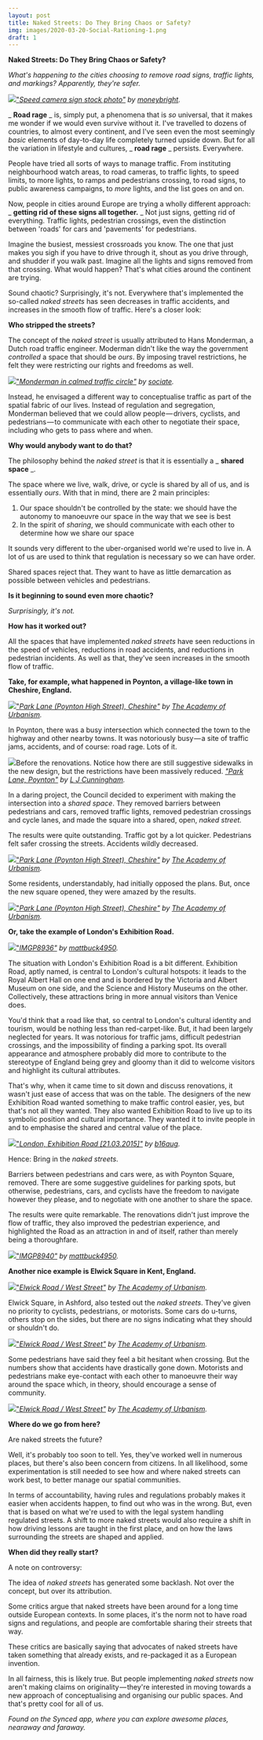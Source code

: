 ```yaml
---
layout: post
title: Naked Streets: Do They Bring Chaos or Safety?
img: images/2020-03-20-Social-Rationing-1.png
draft: 1
---
```



**Naked Streets: Do They Bring Chaos or Safety?**

_What&#39;s happening to the cities choosing to remove road signs, traffic lights, and markings? Apparently, they&#39;re safer._

![](RackMultipart20200705-4-14bvva7_html_5a0c4a99c93ad88b.jpg)[&quot;_Speed camera sign stock photo&quot;_](https://www.flickr.com/photos/126066997@N07/46662927374) _by_ [_moneybright_](https://www.flickr.com/photos/126066997@N07)_._

_ **Road rage** _ is, simply put, a phenomena that is _so_ universal, that it makes me wonder if we would even survive without it. I&#39;ve travelled to dozens of countries, to almost every continent, and I&#39;ve seen even the most seemingly _basic_ elements of day-to-day life completely turned upside down. But for all the variation in lifestyle and cultures, _ **road rage** _ persists. Everywhere.

People have tried all sorts of ways to manage traffic. From instituting neighbourhood watch areas, to road cameras, to traffic lights, to speed limits, to more lights, to ramps and pedestrians crossing, to road signs, to public awareness campaigns, to _more_ lights, and the list goes on and on.

Now, people in cities around Europe are trying a wholly different approach: _ **getting rid of these signs all together.** _ Not just signs, getting rid of everything. Traffic lights, pedestrian crossings, even the distinction between &#39;roads&#39; for cars and &#39;pavements&#39; for pedestrians.

Imagine the busiest, messiest crossroads you know. The one that just makes you sigh if you have to drive through it, shout as you drive through, and shudder if you walk past. Imagine all the lights and signs removed from that crossing. What would happen? That&#39;s what cities around the continent are trying.

Sound chaotic? Surprisingly, it&#39;s not. Everywhere that&#39;s implemented the so-called _naked streets_ has seen decreases in traffic accidents, and increases in the smooth flow of traffic. Here&#39;s a closer look:

**Who stripped the streets?**

The concept of the _naked street_ is usually attributed to Hans Monderman, a Dutch road traffic engineer. Moderman didn&#39;t like the way the government _controlled_ a space that should be _ours_. By imposing travel restrictions, he felt they were restricting our rights and freedoms as well.

![](RackMultipart20200705-4-14bvva7_html_71d8bd37c9b28264.jpg)[&quot;_Monderman in calmed traffic circle&quot;_](https://www.flickr.com/photos/35034362215@N01/414192129) _by _[_sociate_](https://www.flickr.com/photos/35034362215@N01)_._

Instead, he envisaged a different way to conceptualise traffic as part of the spatial fabric of our lives. Instead of regulation and segregation, Monderman believed that we could allow people — drivers, cyclists, and pedestrians — to communicate with each other to negotiate their space, including who gets to pass where and when.

**Why would anybody want to do that?**

The philosophy behind the _naked street_ is that it is essentially a _ **shared space** _.

The space where we live, walk, drive, or cycle is shared by all of us, and is essentially _ours_. With that in mind, there are 2 main principles:

1. Our space shouldn&#39;t be controlled by the state: we should have the autonomy to manoeuvre our space in the way that we see is best
2. In the spirit of _sharing_, we should communicate with each other to determine how we share our space

It sounds very different to the uber-organised world we&#39;re used to live in. A lot of us are used to think that regulation is necessary so we can have order.

Shared spaces reject that. They want to have as little demarcation as possible between vehicles and pedestrians.

**Is it beginning to sound even more chaotic?**

_Surprisingly, it&#39;s not._

**How has it worked out?**

All the spaces that have implemented _naked streets_ have seen reductions in the speed of vehicles, reductions in road accidents, and reductions in pedestrian incidents. As well as that, they&#39;ve seen increases in the smooth flow of traffic.

**Take, for example, what happened in Poynton, a village-like town in Cheshire, England.**

![](RackMultipart20200705-4-14bvva7_html_7eeab16189f2c090.jpg)[&quot;_Park Lane (Poynton High Street), Cheshire&quot;_](https://www.flickr.com/photos/41616459@N02/11926246975) _by_ [_The Academy of Urbanism_](https://www.flickr.com/photos/41616459@N02)_._

In Poynton, there was a busy intersection which connected the town to the highway and other nearby towns. It was notoriously busy — a site of traffic jams, accidents, and of course: road rage. Lots of it.

![](RackMultipart20200705-4-14bvva7_html_e290ba5e753de319.jpg)Before the renovations. Notice how there are still suggestive sidewalks in the new design, but the restrictions have been massively reduced. [_&quot;Park Lane, Poynton&quot;_](https://www.geograph.org.uk/photo/67572) _by_ [_L J Cunningham_](https://geograph.org.uk/profile/1755)_._

In a daring project, the Council decided to experiment with making the intersection into a _shared space_. They removed barriers between pedestrians and cars, removed traffic lights, removed pedestrian crossings and cycle lanes, and made the square into a shared, open, _naked street._

The results were quite outstanding. Traffic got by a lot quicker. Pedestrians felt safer crossing the streets. Accidents wildly decreased.

![](RackMultipart20200705-4-14bvva7_html_44de0ff432b67035.jpg)[&quot;_Park Lane (Poynton High Street), Cheshire&quot;_](https://www.flickr.com/photos/41616459@N02/11926981263) _by_ [_The Academy of Urbanism_](https://www.flickr.com/photos/41616459@N02)_._

Some residents, understandably, had initially opposed the plans. But, once the new square opened, they were amazed by the results.

![](RackMultipart20200705-4-14bvva7_html_4437ab2cb8ba642d.jpg)[&quot;_Park Lane (Poynton High Street), Cheshire&quot;_](https://www.flickr.com/photos/41616459@N02/11927027543) _by_ [_The Academy of Urbanism_](https://www.flickr.com/photos/41616459@N02)_._

**Or, take the example of London&#39;s Exhibition Road.**

![](RackMultipart20200705-4-14bvva7_html_92a464aa1b5e8b38.jpg)[&quot;_IMGP8936&quot;_](https://www.flickr.com/photos/23136508@N00/16045947546) _by_ [_mattbuck4950_](https://www.flickr.com/photos/23136508@N00)_._

The situation with London&#39;s Exhibition Road is a bit different. Exhibition Road, aptly named, is central to London&#39;s cultural hotspots: it leads to the Royal Albert Hall on one end and is bordered by the Victoria and Albert Museum on one side, and the Science and History Museums on the other. Collectively, these attractions bring in more annual visitors than Venice does.

You&#39;d think that a road like that, so central to London&#39;s cultural identity and tourism, would be nothing less than red-carpet-like. But, it had been largely neglected for years. It was notorious for traffic jams, difficult pedestrian crossings, and the impossibility of finding a parking spot. Its overall appearance and atmosphere probably did more to contribute to the stereotype of England being grey and gloomy than it did to welcome visitors and highlight its cultural attributes.

That&#39;s why, when it came time to sit down and discuss renovations, it wasn&#39;t just ease of access that was on the table. The designers of the new Exhibition Road wanted something to make traffic control easier, yes, but that&#39;s not all they wanted. They also wanted Exhibition Road to live up to its symbolic position and cultural importance. They wanted it to invite people in and to emphasise the shared and central value of the place.

![](RackMultipart20200705-4-14bvva7_html_d7103fd0b6ebc758.jpg)[&quot;_London, Exhibition Road [21.03.2015]&quot;_](https://www.flickr.com/photos/130600941@N07/16759695507) _by _[_b16aug_](https://www.flickr.com/photos/130600941@N07)_._

Hence: Bring in the _naked streets_.

Barriers between pedestrians and cars were, as with Poynton Square, removed. There are some suggestive guidelines for parking spots, but otherwise, pedestrians, cars, and cyclists have the freedom to navigate however they please, and to negotiate with one another to share the space.

The results were quite remarkable. The renovations didn&#39;t just improve the flow of traffic, they also improved the pedestrian experience, and highlighted the Road as an attraction in and of itself, rather than merely being a thoroughfare.

![](RackMultipart20200705-4-14bvva7_html_213869f19748fdd0.jpg)[&quot;_IMGP8940&quot;_](https://www.flickr.com/photos/23136508@N00/15449439484) _by_ [_mattbuck4950_](https://www.flickr.com/photos/23136508@N00)_._

**Another nice example is Elwick Square in Kent, England.**

![](RackMultipart20200705-4-14bvva7_html_8a9994f5a4070a16.jpg)[&quot;_Elwick Road / West Street&quot;_](https://www.flickr.com/photos/41616459@N02/15659111067) _by_ [_The Academy of Urbanism_](https://www.flickr.com/photos/41616459@N02)_._

Elwick Square, in Ashford, also tested out the _naked streets_. They&#39;ve given no priority to cyclists, pedestrians, or motorists. Some cars do u-turns, others stop on the sides, but there are no signs indicating what they should or shouldn&#39;t do.

![](RackMultipart20200705-4-14bvva7_html_b2305bbd32706176.jpg)[&quot;_Elwick Road / West Street&quot;_](https://www.flickr.com/photos/41616459@N02/15657416160) _by_ [_The Academy of Urbanism_](https://www.flickr.com/photos/41616459@N02)_._

Some pedestrians have said they feel a bit hesitant when crossing. But the numbers show that accidents have drastically gone down. Motorists and pedestrians make eye-contact with each other to manoeuvre their way around the space which, in theory, should encourage a sense of community.

![](RackMultipart20200705-4-14bvva7_html_26237785f43c44b8.jpg)[&quot;_Elwick Road / West Street&quot;_](https://www.flickr.com/photos/41616459@N02/15658753539) _by_ [_The Academy of Urbanism_](https://www.flickr.com/photos/41616459@N02)_._

**Where do we go from here?**

Are naked streets the future?

Well, it&#39;s probably too soon to tell. Yes, they&#39;ve worked well in numerous places, but there&#39;s also been concern from citizens. In all likelihood, some experimentation is still needed to see how and where naked streets can work best, to better manage our spatial communities.

In terms of accountability, having rules and regulations probably makes it easier when accidents happen, to find out who was in the wrong. But, even that is based on what we&#39;re used to with the legal system handling regulated streets. A shift to more naked streets would also require a shift in how driving lessons are taught in the first place, and on how the laws surrounding the streets are shaped and applied.

**When did they really start?**

A note on controversy:

The idea of _naked streets_ has generated some backlash. Not over the concept, but over its attribution.

Some critics argue that naked streets have been around for a long time outside European contexts. In some places, it&#39;s the norm not to have road signs and regulations, and people are comfortable sharing their streets that way.

These critics are basically saying that advocates of naked streets have taken something that already exists, and re-packaged it as a European invention.

In all fairness, this is likely true. But people implementing _naked streets_ now aren&#39;t making claims on originality — they&#39;re interested in moving towards a new approach of conceptualising and organising our public spaces. And that&#39;s pretty cool for all of us.

_Found on the Synced app, where you can explore awesome places, nearaway and faraway._
